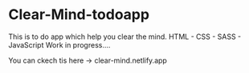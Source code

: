 # Clear-Mind-todoapp
This is to do app which help you clear the mind.
HTML - CSS - SASS - JavaScript 
Work in progress....

You can ckech tis here -> clear-mind.netlify.app

